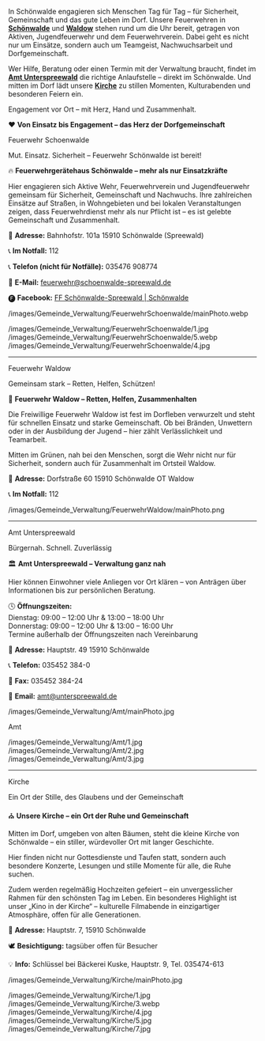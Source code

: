 
<!-- INTRO_TEXT_START -->

In Schönwalde engagieren sich Menschen Tag für Tag – für Sicherheit, Gemeinschaft und das gute Leben im Dorf. Unsere Feuerwehren in [**Schönwalde**](/municipality#feuerwehr-schoenwalde) und [**Waldow**](/municipality#feuerwehr-waldow) stehen rund um die Uhr bereit, getragen von Aktiven, Jugendfeuerwehr und dem Feuerwehrverein. Dabei geht es nicht nur um Einsätze, sondern auch um Teamgeist, Nachwuchsarbeit und Dorfgemeinschaft.

Wer Hilfe, Beratung oder einen Termin mit der Verwaltung braucht, findet im [**Amt Unterspreewald**](/municipality#amt-unterspreewald) die richtige Anlaufstelle – direkt im Schönwalde. Und mitten im Dorf lädt unsere [**Kirche**](municipality#kirche) zu stillen Momenten, Kulturabenden und besonderen Feiern ein.

Engagement vor Ort – mit Herz, Hand und Zusammenhalt.

<!-- INTRO_TEXT_END -->

<!-- SEPARATE_TEXT_START -->
❤️ **Von Einsatz bis Engagement – das Herz der Dorfgemeinschaft**
<!-- SEPARATE_TEXT_END -->

<!-- FEUERWEHRSCHOENWALDE_NAME_START --> 
Feuerwehr Schoenwalde
<!-- FEUERWEHRSCHOENWALDE_NAME_END -->

<!-- FEUERWEHRSCHOENWALDE_SLOGAN_START -->
Mut. Einsatz. Sicherheit – Feuerwehr Schönwalde ist bereit!
<!-- FEUERWEHRSCHOENWALDE_SLOGAN_END -->

<!-- FEUERWEHRSCHOENWALDE_TEXT_START -->
🔥 **Feuerwehrgerätehaus Schönwalde – mehr als nur Einsatzkräfte**

Hier engagieren sich Aktive Wehr, Feuerwehrverein und Jugendfeuerwehr gemeinsam für Sicherheit, Gemeinschaft und Nachwuchs. Ihre zahlreichen Einsätze auf Straßen, in Wohngebieten und bei lokalen Veranstaltungen zeigen, dass Feuerwehrdienst mehr als nur Pflicht ist – es ist gelebte Gemeinschaft und Zusammenhalt.

📌 **Adresse:**
Bahnhofstr. 101a
15910 Schönwalde (Spreewald)

📞 **Im Notfall:** 112

📞 **Telefon (nicht für Notfälle):** 035476 908774

📧 **E-Mail:** feuerwehr@schoenwalde-spreewald.de

🅕 **Facebook:** [FF Schönwalde-Spreewald | Schönwalde](https://www.facebook.com/feuerwehr.schoenwalde/)


<!-- FEUERWEHRSCHOENWALDE_TEXT_END -->
<!-- FEUERWEHRSCHOENWALDE_PHOTO_START -->
/images/Gemeinde_Verwaltung/FeuerwehrSchoenwalde/mainPhoto.webp
<!-- FEUERWEHRSCHOENWALDE_PHOTO_END -->

<!-- FEUERWEHRSCHOENWALDE_IMAGES_START -->
/images/Gemeinde_Verwaltung/FeuerwehrSchoenwalde/1.jpg
/images/Gemeinde_Verwaltung/FeuerwehrSchoenwalde/5.webp
/images/Gemeinde_Verwaltung/FeuerwehrSchoenwalde/4.jpg
<!-- FEUERWEHRSCHOENWALDE_IMAGES_END -->

---


<!-- FEUERWEHRWALDOW_NAME_START --> 
Feuerwehr Waldow 
<!-- FEUERWEHRWALDOW_NAME_END -->

<!-- FEUERWEHRWALDOW_SLOGAN_START -->
Gemeinsam stark – Retten, Helfen, Schützen!
<!-- FEUERWEHRWALDOW_SLOGAN_END -->

<!-- FEUERWEHRWALDOW_TEXT_START -->
🚒 **Feuerwehr Waldow – Retten, Helfen, Zusammenhalten**

Die Freiwillige Feuerwehr Waldow ist fest im Dorfleben verwurzelt und steht für schnellen Einsatz und starke Gemeinschaft. Ob bei Bränden, Unwettern oder in der Ausbildung der Jugend – hier zählt Verlässlichkeit und Teamarbeit.

Mitten im Grünen, nah bei den Menschen, sorgt die Wehr nicht nur für Sicherheit, sondern auch für Zusammenhalt im Ortsteil Waldow.

📌 **Adresse:**
Dorfstraße 60
15910 Schönwalde OT Waldow

📞 **Im Notfall:** 112
<!-- FEUERWEHRWALDOW_TEXT_END -->


<!-- FEUERWEHRWALDOW_PHOTO_START -->
/images/Gemeinde_Verwaltung/FeuerwehrWaldow/mainPhoto.png
<!-- FEUERWEHRWALDOW_PHOTO_END -->

---


<!-- AMTUNTERSPREEWALD_NAME_START --> 
Amt Unterspreewald
<!-- AMTUNTERSPREEWALD_NAME_END -->

<!-- AMTUNTERSPREEWALD_SLOGAN_START -->
Bürgernah. Schnell. Zuverlässig
<!-- AMTUNTERSPREEWALD_SLOGAN_END -->

<!-- AMTUNTERSPREEWALD_TEXT_START -->
🏛️ **Amt Unterspreewald – Verwaltung ganz nah**

Hier können Einwohner viele Anliegen vor Ort klären – von Anträgen über Informationen bis zur persönlichen Beratung.

🕓 **Öffnungszeiten:**  
Dienstag: 09:00 – 12:00 Uhr & 13:00 – 18:00 Uhr  
Donnerstag: 09:00 – 12:00 Uhr & 13:00 – 16:00 Uhr  
Termine außerhalb der Öffnungszeiten nach Vereinbarung  

📌 **Adresse:**
Hauptstr. 49 
15910 Schönwalde

📞 **Telefon:** 035452 384-0

📠 **Fax:** 035452 384-24

📧 **Email:** amt@unterspreewald.de
<!-- AMTUNTERSPREEWALD_TEXT_END -->

<!-- AMTUNTERSPREEWALD_PHOTO_START -->
/images/Gemeinde_Verwaltung/Amt/mainPhoto.jpg
<!-- AMTUNTERSPREEWALD_PHOTO_END -->
Amt
<!-- AMTUNTERSPREEWALD_IMAGES_START -->
/images/Gemeinde_Verwaltung/Amt/1.jpg
/images/Gemeinde_Verwaltung/Amt/2.jpg
/images/Gemeinde_Verwaltung/Amt/3.jpg
<!-- AMTUNTERSPREEWALD_IMAGES_END -->

---


<!-- KIRCHE_NAME_START --> 
Kirche
<!-- KIRCHE_NAME_END -->

<!-- KIRCHE_SLOGAN_START -->
Ein Ort der Stille, des Glaubens und der Gemeinschaft
<!-- KIRCHE_SLOGAN_END -->

<!-- KIRCHE_TEXT_START -->
⛪ **Unsere Kirche – ein Ort der Ruhe und Gemeinschaft**

Mitten im Dorf, umgeben von alten Bäumen, steht die kleine Kirche von Schönwalde – ein stiller, würdevoller Ort mit langer Geschichte.

Hier finden nicht nur Gottesdienste und Taufen statt, sondern auch besondere Konzerte, Lesungen und stille Momente für alle, die Ruhe suchen.

Zudem werden regelmäßig Hochzeiten gefeiert – ein unvergesslicher Rahmen für den schönsten Tag im Leben. Ein besonderes Highlight ist unser „Kino in der Kirche“ – kulturelle Filmabende in einzigartiger Atmosphäre, offen für alle Generationen.

📌 **Adresse:** Hauptstr. 7, 15910 Schönwalde

🕊️ **Besichtigung:** tagsüber offen für Besucher

💡 **Info:** Schlüssel bei Bäckerei Kuske, Hauptstr. 9, Tel. 035474-613

<!-- KIRCHE_TEXT_END -->
 
 <!-- KIRCHE_PHOTO_START -->
/images/Gemeinde_Verwaltung/Kirche/mainPhoto.jpg
<!-- KIRCHE_PHOTO_END -->

<!-- KIRCHE_IMAGES_START -->
/images/Gemeinde_Verwaltung/Kirche/1.jpg
/images/Gemeinde_Verwaltung/Kirche/3.webp
/images/Gemeinde_Verwaltung/Kirche/4.jpg
/images/Gemeinde_Verwaltung/Kirche/5.jpg
/images/Gemeinde_Verwaltung/Kirche/7.jpg
<!-- KIRCHE_IMAGES_END -->
